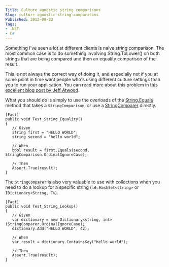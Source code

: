 ```yaml
---
Title: Culture agnostic string comparisons
Slug: culture-agnostic-string-comparisons
Published: 2013-08-22
Tags:
- .NET
- C#
---
```


Something I've seen a lot at different clients is naive string comparison. The most common case is to do something involving String.ToLower() on both strings that are being compared and then an equality comparison of the result.

<!--excerpt-->

This is not always the correct way of doing it, and especially not if you at some point in time want people who's using different culture settings than you to run your application. You can read more about this problem in [this excellent blog post by Jeff Atwood][1]. 

What you should do is simply to use the overloads of the [String.Equals][2] method that takes a `StringComparison`, or use a [StringComparer][3] directly.

    [Fact]
    public void Test_String_Equality()
    {
       // Given
       string first = "HELLO WORLD";
       string second = "hello world";

       // When
       bool result = first.Equals(second, StringComparison.OrdinalIgnoreCase);
    
       // Then
       Assert.True(result);
    }

The `StringComparer` is also very valuable to use with collections when you need to do a lookup for a specific string (i.e. `HashSet<string>` or `IDictionary<String, T>`).

    [Fact]
    public void Test_String_Lookup()
    {
       // Given
       var dictionary = new Dictionary<string, int>(StringComparer.OrdinalIgnoreCase);
       dictionary.Add("HELLO WORLD", 42);

       // When
       var result = dictionary.ContainsKey("hello world");

       // Then
       Assert.True(result);
    }


  [1]: http://www.codinghorror.com/blog/2008/03/whats-wrong-with-turkey.html
  [2]: http://msdn.microsoft.com/en-us/library/c64xh8f9.aspx
  [3]: http://msdn.microsoft.com/en-us/library/system.stringcomparer.aspx